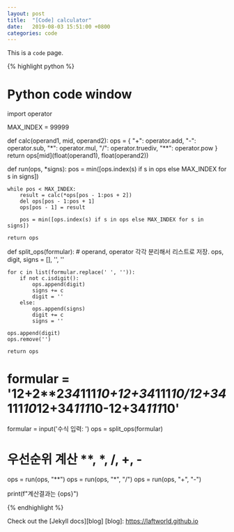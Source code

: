 ```yaml
---
layout: post
title:  "[Code] calculator"
date:   2019-08-03 15:51:00 +0800
categories: code
---
```

This is a `code` page.


{% highlight python %}
# Python code window
import operator

MAX_INDEX = 99999

def calc(operand1, mid, operand2):
    ops = {
        "+": operator.add,
        "-": operator.sub,
        "*": operator.mul,
        "/": operator.truediv,
        "**": operator.pow
    }
    return ops[mid](float(operand1), float(operand2))    

def run(ops, *signs):
    pos = min([ops.index(s) if s in ops else MAX_INDEX for s in signs])

    while pos < MAX_INDEX:
        result = calc(*ops[pos - 1:pos + 2])
        del ops[pos - 1:pos + 1]
        ops[pos - 1] = result

        pos = min([ops.index(s) if s in ops else MAX_INDEX for s in signs])

    return ops

def split_ops(formular):
    # operand, operator 각각 분리해서 리스트로 저장.
    ops, digit, signs = [], '', ''

    for c in list(formular.replace(' ', '')):
        if not c.isdigit():
            ops.append(digit)
            signs += c
            digit = ''
        else:
            ops.append(signs)
            digit += c
            signs = ''

    ops.append(digit)
    ops.remove('')

    return ops

# formular = '12+2**2*34*111*10+12+34*111*10/12+34*111*10*12+34*111*10-12+34*111*10'
formular = input('수식 입력: ')
ops = split_ops(formular)

# 우선순위 계산 **, *, /, +, -
ops = run(ops, "**")
ops = run(ops, "*", "/")
ops = run(ops, "+", "-")

print(f"계산결과는 {ops}")

{% endhighlight %}

Check out the [Jekyll docs][blog]
[blog]: https://laftworld.github.io
